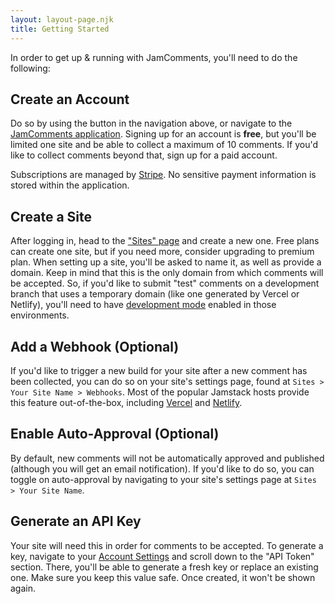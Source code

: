 ```yaml
---
layout: layout-page.njk
title: Getting Started
---
```


In order to get up & running with JamComments, you'll need to do the following:

## Create an Account

Do so by using the button in the navigation above, or navigate to the [JamComments application](http://go.jamcomments.com/). Signing up for an account is **free**, but you'll be limited one site and be able to collect a maximum of 10 comments. If you'd like to collect comments beyond that, sign up for a paid account.

Subscriptions are managed by [Stripe](https://stripe.com). No sensitive payment information is stored within the application.

## Create a Site

After logging in, head to the ["Sites" page](https://go.jamcomments.com/sites) and create a new one. Free plans can create one site, but if you need more, consider upgrading to premium plan. When setting up a site, you'll be asked to name it, as well as provide a domain. Keep in mind that this is the only domain from which comments will be accepted. So, if you'd like to submit "test" comments on a development branch that uses a temporary domain (like one generated by Vercel or Netlify), you'll need to have [development mode](https://jamcomments.com/docs/development) enabled in those environments.

## Add a Webhook (Optional)

If you'd like to trigger a new build for your site after a new comment has been collected, you can do so on your site's settings page, found at `Sites > Your Site Name > Webhooks`. Most of the popular Jamstack hosts provide this feature out-of-the-box, including [Vercel](https://vercel.com/docs/more/deploy-hooks) and [Netlify](https://docs.netlify.com/configure-builds/build-hooks/).

## Enable Auto-Approval (Optional)

By default, new comments will not be automatically approved and published (although you will get an email notification). If you'd like to do so, you can toggle on auto-approval by navigating to your site's settings page at `Sites > Your Site Name`.

## Generate an API Key

Your site will need this in order for comments to be accepted. To generate a key, navigate to your [Account Settings](https://go.jamcomments.com/settings) and scroll down to the "API Token" section. There, you'll be able to generate a fresh key or replace an existing one. Make sure you keep this value safe. Once created, it won't be shown again.
